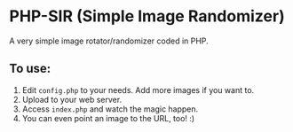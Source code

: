 # PHP-SIR (Simple Image Randomizer)
A very simple image rotator/randomizer coded in PHP.

## To use:
1. Edit `config.php` to your needs. Add more images if you want to.
2. Upload to your web server.
3. Access `index.php` and watch the magic happen.
4. You can even point an image to the URL, too! :)
